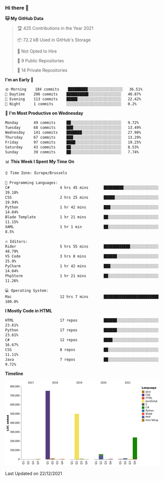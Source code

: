 ### Hi there 👋

<!--START_SECTION:waka-->
**🐱 My GitHub Data** 

> 🏆 425 Contributions in the Year 2021
 > 
> 📦 72.2 kB Used in GitHub's Storage 
 > 
> 🚫 Not Opted to Hire
 > 
> 📜 9 Public Repositories 
 > 
> 🔑 14 Private Repositories  
 > 
**I'm an Early 🐤** 

```text
🌞 Morning    184 commits    █████████░░░░░░░░░░░░░░░░   36.51% 
🌆 Daytime    206 commits    ██████████░░░░░░░░░░░░░░░   40.87% 
🌃 Evening    113 commits    █████░░░░░░░░░░░░░░░░░░░░   22.42% 
🌙 Night      1 commits      ░░░░░░░░░░░░░░░░░░░░░░░░░   0.2%

```
📅 **I'm Most Productive on Wednesday** 

```text
Monday       49 commits     ██░░░░░░░░░░░░░░░░░░░░░░░   9.72% 
Tuesday      68 commits     ███░░░░░░░░░░░░░░░░░░░░░░   13.49% 
Wednesday    141 commits    ███████░░░░░░░░░░░░░░░░░░   27.98% 
Thursday     67 commits     ███░░░░░░░░░░░░░░░░░░░░░░   13.29% 
Friday       97 commits     ████░░░░░░░░░░░░░░░░░░░░░   19.25% 
Saturday     43 commits     ██░░░░░░░░░░░░░░░░░░░░░░░   8.53% 
Sunday       39 commits     ██░░░░░░░░░░░░░░░░░░░░░░░   7.74%

```


📊 **This Week I Spent My Time On** 

```text
⌚︎ Time Zone: Europe/Brussels

💬 Programming Languages: 
C#                       4 hrs 45 mins       █████████░░░░░░░░░░░░░░░░   39.18% 
CSS                      2 hrs 25 mins       █████░░░░░░░░░░░░░░░░░░░░   19.94% 
Python                   1 hr 42 mins        ███░░░░░░░░░░░░░░░░░░░░░░   14.04% 
Blade Template           1 hr 21 mins        ██░░░░░░░░░░░░░░░░░░░░░░░   11.15% 
XAML                     1 hr 1 min          ██░░░░░░░░░░░░░░░░░░░░░░░   8.5%

🔥 Editors: 
Rider                    5 hrs 55 mins       ████████████░░░░░░░░░░░░░   48.79% 
VS Code                  3 hrs 8 mins        ██████░░░░░░░░░░░░░░░░░░░   25.9% 
PyCharm                  1 hr 42 mins        ███░░░░░░░░░░░░░░░░░░░░░░   14.04% 
PhpStorm                 1 hr 21 mins        ██░░░░░░░░░░░░░░░░░░░░░░░   11.26%

💻 Operating System: 
Mac                      12 hrs 7 mins       █████████████████████████   100.0%

```

**I Mostly Code in HTML** 

```text
HTML                     17 repos            ██████░░░░░░░░░░░░░░░░░░░   23.61% 
Python                   17 repos            ██████░░░░░░░░░░░░░░░░░░░   23.61% 
C#                       12 repos            ████░░░░░░░░░░░░░░░░░░░░░   16.67% 
CSS                      8 repos             ██░░░░░░░░░░░░░░░░░░░░░░░   11.11% 
Java                     7 repos             ██░░░░░░░░░░░░░░░░░░░░░░░   9.72%

```


**Timeline**

![Chart not found](https://raw.githubusercontent.com/guillaumedeplancke/guillaumedeplancke/main/charts/bar_graph.png) 


 Last Updated on 22/12/2021
<!--END_SECTION:waka-->
